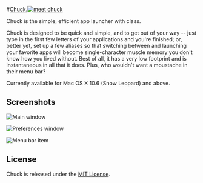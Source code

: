 #[Chuck.![meet chuck](https://github.com/msanders/Chuck/raw/master/images/stache.png)](https://github.com/downloads/msanders/Chuck/Chuck.tar.gz)

Chuck is the simple, efficient app launcher with class.

Chuck is designed to be quick and simple, and to get out of your way -- just type in the first few letters of your applications and you're finished; or, better yet, set up a few aliases so that switching between and launching your favorite apps will become single-character muscle memory you don't know how you lived without. Best of all, it has a very low footprint and is instantaneous in all that it does. Plus, who wouldn't want a moustache in their menu bar?

Currently available for Mac OS X 10.6 (Snow Leopard) and above.

## Screenshots
![Main window](https://github.com/msanders/Chuck/raw/master/images/meta.png)

![Preferences window](https://github.com/msanders/Chuck/raw/master/images/preferences.png)

![Menu bar item](https://github.com/msanders/Chuck/raw/master/images/menubar-stache.png)

## License

Chuck is released under the [MIT License](https://github.com/msanders/Chuck/blob/master/LICENSE.txt).
